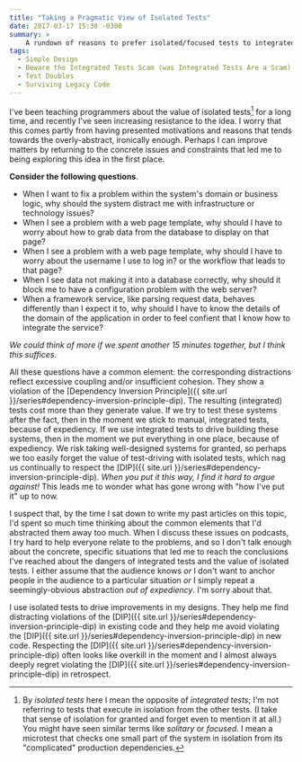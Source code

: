 ```yaml
---
title: "Taking a Pragmatic View of Isolated Tests"
date: 2017-03-17 15:38 -0300
summary: >
    A rundown of reasons to prefer isolated/focused tests to integrated tests.
tags:
  - Simple Design
  - Beware the Integrated Tests Scam (was Integrated Tests Are a Scam)
  - Test Doubles
  - Surviving Legacy Code
---
```

I've been teaching programmers about the value of isolated tests[^definition] for a long time, and recently I've seen increasing resistance to the idea. I worry that this comes partly from having presented motivations and reasons that tends towards the overly-abstract, ironically enough. Perhaps I can improve matters by returning to the concrete issues and constraints that led me to being exploring this idea in the first place.

[^definition]: By _isolated tests_ here I mean the opposite of _integrated tests_; I'm not referring to tests that execute in isolation from the other tests. (I take that sense of isolation for granted and forget even to mention it at all.) You might have seen similar terms like _solitary_ or _focused_. I mean a microtest that checks one small part of the system in isolation from its "complicated" production dependencies.

**Consider the following questions**.

 + When I want to fix a problem within the system's domain or business logic, why should the system distract me with infrastructure or technology issues?
 + When I see a problem with a web page template, why should I have to worry about how to grab data from the database to display on that page?
 + When I see a problem with a web page template, why should I have to worry about the username I use to log in? or the workflow that leads to that page?
 + When I see data not making it into a database correctly, why should it block me to have a configuration problem with the web server?
 + When a framework service, like parsing request data, behaves differently than I expect it to, why should I have to know the details of the domain of the application in order to feel confient that I know how to integrate the service?

_We could think of more if we spent another 15 minutes together, but I think this suffices._

All these questions have a common element: the corresponding distractions reflect excessive coupling and/or insufficient cohesion. They show a violation of the [Dependency Inversion Principle]({{ site.url }}/series#dependency-inversion-principle-dip). The resulting (integrated) tests cost more than they generate value. If we try to test these systems after the fact, then in the moment we stick to manual, integrated tests, because of expediency. If we use integrated tests to drive building these systems, then in the moment we put everything in one place, because of expediency. We risk taking well-designed systems for granted, so perhaps we too easily forget the value of test-driving with isolated tests, which nag us continually to respect the [DIP]({{ site.url }}/series#dependency-inversion-principle-dip). _When you put it this way, I find it hard to argue against!_ This leads me to wonder what has gone wrong with "how I've put it" up to now.

I suspect that, by the time I sat down to write my past articles on this topic, I'd spent so much time thinking about the common elements that I'd abstracted them away too much. When I discuss these issues on podcasts, I try hard to help everyone relate to the problems, and so I don't talk enough about the concrete, specific situations that led me to reach the conclusions I've reached about the dangers of integrated tests and the value of isolated tests. I either assume that the audience knows _or_ I don't want to anchor people in the audience to a particular situation _or_ I simply repeat a seemingly-obvious abstraction _out of expediency_. I'm sorry about that.

<p class="highlight" markdown="1">
I use isolated tests to drive improvements in my designs. They help me find distracting violations of the [DIP]({{ site.url }}/series#dependency-inversion-principle-dip) in existing code and they help me avoid violating the [DIP]({{ site.url }}/series#dependency-inversion-principle-dip) in new code. Respecting the [DIP]({{ site.url }}/series#dependency-inversion-principle-dip) often looks like overkill in the moment and I almost always deeply regret violating the [DIP]({{ site.url }}/series#dependency-inversion-principle-dip) in retrospect.
</p>
